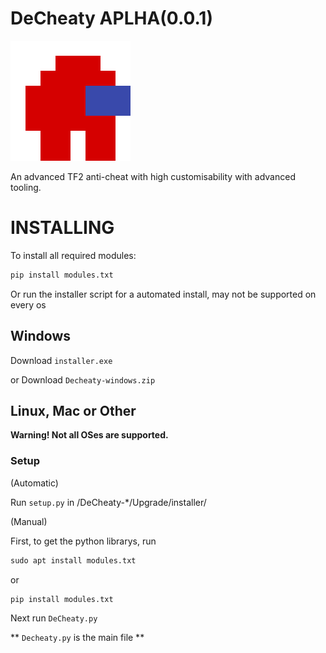 # DeCheaty APLHA(0.0.1)
![DeCheaty Logo](/src/images/sus.png)

An advanced TF2 anti-cheat with high customisability with advanced tooling.

# INSTALLING
To install all required modules:

```txt
pip install modules.txt
```
Or run the installer script for a automated install, may not be supported on every os

## Windows
Download ``installer.exe``

or Download ``Decheaty-windows.zip``

## Linux, Mac or Other
__Warning! Not all OSes are supported.__

### Setup

(Automatic)

Run ``setup.py`` in /DeCheaty-*/Upgrade/installer/

(Manual)

First, to get the python librarys, run

```txt
sudo apt install modules.txt
```

or

```txt
pip install modules.txt
```

Next run ``DeCheaty.py``

** ``Decheaty.py`` is the main file **
